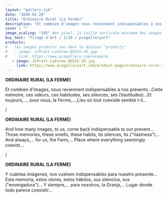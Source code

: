 ```yaml
---
layout: "gallery.njk"
date: "2020-01-28"
title: "Ordinaire Rural (La Ferme)"
description: "Et combien d'images nous reviennent indispensables à nos présents...Cette mémoire, ces odeurs, ces habitudes, ses silences, ses (Vastitudes)...Et toujours... pour nous, la Ferme... Lieu où tout coexiste semble t-il..."
cover : ""
image_scaling: "105" #en pixel, la taille verticale minimum des images presentes dans la gallery
buy_text: "Tirage d'Art / 1/10 / pcagalleryart"
products:
#   les images produits son dans le dossier "products"
#   - image: JCPratt-LaFerme-BOISS-39.jpg
#     link: https://www.pcagallery.com/example
   - image: JCPratt-LaFerme-BOISS-39.jpg
     link: https://www.pcagalleryart.com/product-page/ordinaire-rural-la-ferme-boiss-39-certified-signed-10
---
```

**ORDINAIRE RURAL (LA FERME)**

Et combien d'images, nous reviennent indispensables à nos présents...Cette mémoire, ces odeurs, ces habitudes, ses silences, ses (Vastitudes)...Et toujours,..., pour nous, la Ferme,...,Lieu où tout coexiste semble t-il...

/

**ORDINAIRE RURAL (LA FERME)**

And how many images, to us, come back indispensable to our present... Those memories, these smells, these habits, its silences, its ("Vastness")... And always,... for us, the Farm,... Place where everything seemingly coexist...

/

**ORDINAIRE RURAL (LA FERME)**

Y cuántas imágenes, nos vuelven indispensables para nuestro presente... Esta memoria, estos olores, estos hábitos, sus silencios, sus ("envergadura")... Y siempre,... para nosotros, la Granja,... Lugar donde todo parece coexistir...